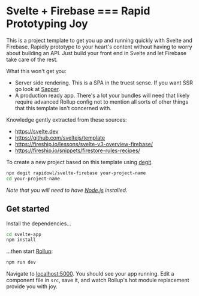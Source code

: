 # Svelte + Firebase === Rapid Prototyping Joy

This is a project template to get you up and running quickly with Svelte and Firebase. Rapidly prototype to your heart's content without having to worry about building an API. Just build your front end in Svelte and let Firebase take care of the rest.

What this won't get you:

- Server side rendering. This is a SPA in the truest sense. If you want SSR go look at [Sapper](https://sapper.svelte.dev/).
- A production ready app. There's a lot your bundles will need that likely require advanced Rollup config not to mention all sorts of other things that this template isn't concerned with.

Knowledge gently extracted from these sources:

- https://svelte.dev
- https://github.com/sveltejs/template
- https://fireship.io/lessons/svelte-v3-overview-firebase/
- https://fireship.io/snippets/firestore-rules-recipes/

To create a new project based on this template using [degit](https://github.com/Rich-Harris/degit).

```bash
npx degit rapidowl/svelte-firebase your-project-name
cd your-project-name
```

_Note that you will need to have [Node.js](https://nodejs.org) installed._

## Get started

Install the dependencies...

```bash
cd svelte-app
npm install
```

...then start [Rollup](https://rollupjs.org):

```bash
npm run dev
```

Navigate to [localhost:5000](http://localhost:5000). You should see your app running. Edit a component file in `src`, save it, and watch Rollup's hot module replacement provide you with joy.
